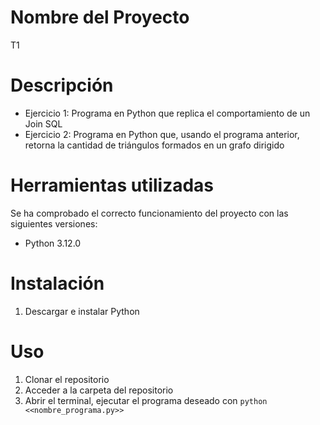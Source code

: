 # Nombre del Proyecto
T1

# Descripción
- Ejercicio 1: Programa en Python que replica el comportamiento de un Join SQL
- Ejercicio 2: Programa en Python que, usando el programa anterior, retorna la cantidad de triángulos formados en un grafo dirigido

# Herramientas utilizadas
Se ha comprobado el correcto funcionamiento del proyecto con las siguientes versiones:

- Python 3.12.0

# Instalación
1. Descargar e instalar Python

# Uso
1. Clonar el repositorio
2. Acceder a la carpeta del repositorio
3. Abrir el terminal, ejecutar el programa deseado con `python <<nombre_programa.py>>`